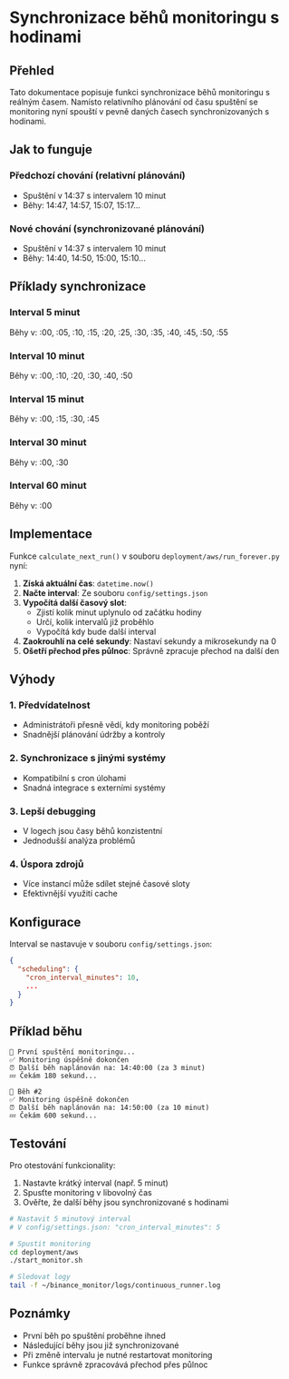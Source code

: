 # Synchronizace běhů monitoringu s hodinami

## Přehled

Tato dokumentace popisuje funkci synchronizace běhů monitoringu s reálným časem. Namísto relativního plánování od času spuštění se monitoring nyní spouští v pevně daných časech synchronizovaných s hodinami.

## Jak to funguje

### Předchozí chování (relativní plánování)
- Spuštění v 14:37 s intervalem 10 minut
- Běhy: 14:47, 14:57, 15:07, 15:17...

### Nové chování (synchronizované plánování)
- Spuštění v 14:37 s intervalem 10 minut
- Běhy: 14:40, 14:50, 15:00, 15:10...

## Příklady synchronizace

### Interval 5 minut
Běhy v: :00, :05, :10, :15, :20, :25, :30, :35, :40, :45, :50, :55

### Interval 10 minut
Běhy v: :00, :10, :20, :30, :40, :50

### Interval 15 minut
Běhy v: :00, :15, :30, :45

### Interval 30 minut
Běhy v: :00, :30

### Interval 60 minut
Běhy v: :00

## Implementace

Funkce `calculate_next_run()` v souboru `deployment/aws/run_forever.py` nyní:

1. **Získá aktuální čas**: `datetime.now()`
2. **Načte interval**: Ze souboru `config/settings.json`
3. **Vypočítá další časový slot**:
   - Zjistí kolik minut uplynulo od začátku hodiny
   - Určí, kolik intervalů již proběhlo
   - Vypočítá kdy bude další interval
4. **Zaokrouhlí na celé sekundy**: Nastaví sekundy a mikrosekundy na 0
5. **Ošetří přechod přes půlnoc**: Správně zpracuje přechod na další den

## Výhody

### 1. Předvídatelnost
- Administrátoři přesně vědí, kdy monitoring poběží
- Snadnější plánování údržby a kontroly

### 2. Synchronizace s jinými systémy
- Kompatibilní s cron úlohami
- Snadná integrace s externími systémy

### 3. Lepší debugging
- V logech jsou časy běhů konzistentní
- Jednodušší analýza problémů

### 4. Úspora zdrojů
- Více instancí může sdílet stejné časové sloty
- Efektivnější využití cache

## Konfigurace

Interval se nastavuje v souboru `config/settings.json`:

```json
{
  "scheduling": {
    "cron_interval_minutes": 10,
    ...
  }
}
```

## Příklad běhu

```
🚀 První spuštění monitoringu...
✅ Monitoring úspěšně dokončen
⏰ Další běh naplánován na: 14:40:00 (za 3 minut)
💤 Čekám 180 sekund...

🔄 Běh #2
✅ Monitoring úspěšně dokončen
⏰ Další běh naplánován na: 14:50:00 (za 10 minut)
💤 Čekám 600 sekund...
```

## Testování

Pro otestování funkcionality:

1. Nastavte krátký interval (např. 5 minut)
2. Spusťte monitoring v libovolný čas
3. Ověřte, že další běhy jsou synchronizované s hodinami

```bash
# Nastavit 5 minutový interval
# V config/settings.json: "cron_interval_minutes": 5

# Spustit monitoring
cd deployment/aws
./start_monitor.sh

# Sledovat logy
tail -f ~/binance_monitor/logs/continuous_runner.log
```

## Poznámky

- První běh po spuštění proběhne ihned
- Následující běhy jsou již synchronizované
- Při změně intervalu je nutné restartovat monitoring
- Funkce správně zpracovává přechod přes půlnoc